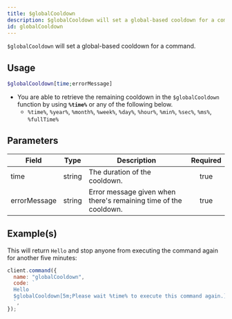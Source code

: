 ```yaml
---
title: $globalCooldown
description: $globalCooldown will set a global-based cooldown for a command.
id: globalCooldown
---
```


`$globalCooldown` will set a global-based cooldown for a command.

## Usage

```php
$globalCooldown[time;errorMessage]
```

- You are able to retrieve the remaining cooldown in the `$globalCooldown` function by using **`%time%`** or any of the
  following below.
  - `%time%`, `%year%`, `%month%`, `%week%`, `%day%`, `%hour%`, `%min%`, `%sec%`, `%ms%`, `%fullTime%`

## Parameters

| Field        | Type   | Description                                                      | Required |
| ------------ | ------ | ---------------------------------------------------------------- | :------: |
| time         | string | The duration of the cooldown.                                    |   true   |
| errorMessage | string | Error message given when there's remaining time of the cooldown. |   true   |

## Example(s)

This will return `Hello` and stop anyone from executing the command again for another five minutes:

```javascript
client.command({
  name: "globalCooldown",
  code: `
  Hello
  $globalCooldown[5m;Please wait %time% to execute this command again.]
  `,
});
```
